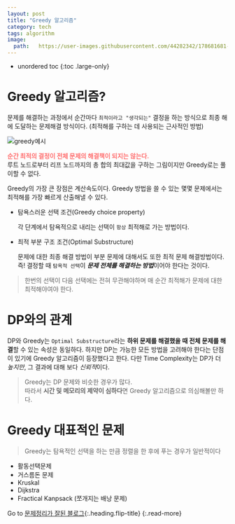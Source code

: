 ```yaml
---
layout: post
title: "Greedy 알고리즘"
category: tech
tags: algorithm
image:
  path:   https://user-images.githubusercontent.com/44282342/178681681-7467b884-6c1b-473e-a169-f7feee4e86c1.png
---
```


* unordered toc
{:toc .large-only}

# Greedy 알고리즘?

문제를 해결하는 과정에서 순간마다 `최적이라고 "생각되는"` 결정을 하는 방식으로 최종 해에 도달하는 문제해결 방식이다. (최적해를 구하는 데 사용되는 근사적인 방법)

![greedy예시](https://user-images.githubusercontent.com/44282342/178546274-179da77a-ccb8-4a3d-a2fd-738268010450.jpg)

<span style="color:#ff6c6c">**순간 최적의 결정이 전체 문제의 해결책이 되지는 않는다.**</span>  
루트 노드로부터 리프 노드까지의 총 합의 최대값을 구하는 그림이지만 Greedy로는 풀이할 수 없다.

Greedy의 가장 큰 장점은 계산속도이다. Greedy 방법을 쓸 수 있는 몇몇 문제에서는 최적해를 가장 빠르게 산출해낼 수 있다.

* 탐욕스러운 선택 조건(Greedy choice property)

    각 단계에서 탐욕적으로 내리는 선택이 `항상` 최적해로 가는 방법이다. 

* 최적 부분 구조 조건(Optimal Substructure)

    문제에 대한 최종 해결 방법이 부분 문제에 대해서도 또한 최적 문제 해결방법이다. 즉! 결정할 때 `탐욕적 선택`이 ***문제 전체를 해결하는 방법***이어야 한다는 것이다.

> 한번의 선택이 다음 선택에는 전혀 무관해야하며 매 순간 최적해가 문제에 대한 최적해야여야 한다.

# DP와의 관계

DP와 Greedy는 `Optimal Substructure`라는 **하위 문제를 해결했을 때 전체 문제를 해결**할 수 있는 속성은 동일하다. 하지만 DP는 가능한 모든 방법을 고려해야 한다는 단점이 있기에 Greedy 알고리즘이 등장했다고 한다. 다만 Time Complexity는 DP가 더 *높지만*, 그 결과에 대해 보다 *신뢰적*이다.

> Greedy는 DP 문제와 비슷한 경우가 많다.  
> 따라서 **시간 및 메모리의 제약이 심하다**면 Greedy 알고리즘으로 의심해볼만 하다.

# Greedy 대표적인 문제

> Greedy는 탐욕적인 선택을 하는 만큼 정렬을 한 후에 푸는 경우가 일반적이다

* 활동선택문제
* 거스름돈 문제
* Kruskal
* Dijkstra
* Fractical Kanpsack (쪼개지는 배낭 문제)

Go to [문제정리가 잘된 블로그](https://4legs-study.tistory.com/76){:.heading.flip-title}
{:.read-more}